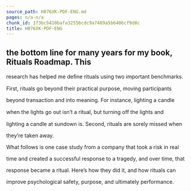 ```yaml
---
source_path: H076XK-PDF-ENG.md
pages: n/a-n/a
chunk_id: 1f3bcb410bafa32556cdc9a7489a5b6406cf9d8c
title: H076XK-PDF-ENG
---
```

## the bottom line for many years for my book, Rituals Roadmap. This

research has helped me deﬁne rituals using two important benchmarks.

First, rituals go beyond their practical purpose, moving participants

beyond transaction and into meaning. For instance, lighting a candle

when the lights go out isn’t a ritual, but turning oﬀ the lights and

lighting a candle at sundown is. Second, rituals are sorely missed when

they’re taken away.

What follows is one case study from a company that took a risk in real

time and created a successful response to a tragedy, and over time, that

response became a ritual. Here’s how they did it, and how rituals can

improve psychological safety, purpose, and ultimately performance.
